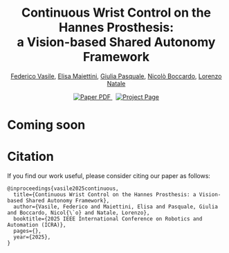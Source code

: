 <p align="center">
  <h1 align="center">Continuous Wrist Control on the Hannes Prosthesis: <br>a Vision-based Shared Autonomy Framework</h1>
  <p align="center">
    <a href="">Federico Vasile</a>,
    <a href="">Elisa Maiettini</a>,
    <a href="">Giulia Pasquale</a>,
    <a href="">Nicolò Boccardo</a>,
    <a href="">Lorenzo Natale</a>
  </p>
  <p align="center">
    <a href=''>
      <img src='https://img.shields.io/badge/Paper-PDF-red?style=flat&logo=arXiv&logoColor=red' alt='Paper PDF'>
    </a>
    <a href='' style='padding-left: 0.5rem;'>
      <img src='https://img.shields.io/badge/Project-Page-blue?style=flat&logo=Google%20chrome&logoColor=blue' alt='Project Page'>
    </a>
  </p>
</p>

# Coming soon



# Citation
If you find our work useful, please consider citing our paper as follows:
```
@inproceedings{vasile2025continuous,
  title={Continuous Wrist Control on the Hannes Prosthesis: a Vision-based Shared Autonomy Framework},
  author={Vasile, Federico and Maiettini, Elisa and Pasquale, Giulia and Boccardo, Nicol{\`o} and Natale, Lorenzo},
  booktitle={2025 IEEE International Conference on Robotics and Automation (ICRA)},
  pages={},
  year={2025},
}
```